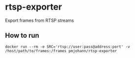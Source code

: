 # rtsp-exporter
Export frames from RTSP streams

## How to run

```
docker run --rm -e SRC='rtsp://user:pass@address:port' -v /host/path/to/frames:/frames pmjohann/rtsp-exporter
```
